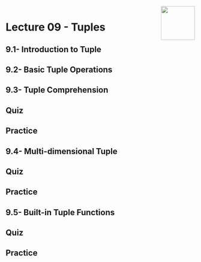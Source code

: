 <img align="right" width="90" height="90" src="https://github.com/cs-MohamedAyman/Computer-Science-Textbooks/blob/master/logos/python.jpg">

# Lecture 09 - Tuples
## 9.1- Introduction to Tuple
## 9.2- Basic Tuple Operations
## 9.3- Tuple Comprehension
## Quiz
## Practice
## 9.4- Multi-dimensional Tuple
## Quiz
## Practice
## 9.5- Built-in Tuple Functions
## Quiz
## Practice
